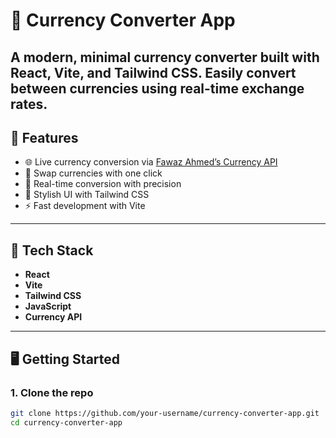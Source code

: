# 💱 Currency Converter App
A modern, minimal currency converter built with **React**, **Vite**, and **Tailwind CSS**. Easily convert between currencies using real-time exchange rates.
---
## 🚀 Features
- 🌐 Live currency conversion via [Fawaz Ahmed’s Currency API](https://github.com/fawazahmed0/currency-api)
- 🔄 Swap currencies with one click
- 🎯 Real-time conversion with precision
- 💅 Stylish UI with Tailwind CSS
- ⚡ Fast development with Vite
---
## 🧰 Tech Stack
- **React**
- **Vite**
- **Tailwind CSS**
- **JavaScript**
- **Currency API**
---
## 🖥️ Getting Started
### 1. Clone the repo
```bash
git clone https://github.com/your-username/currency-converter-app.git
cd currency-converter-app
